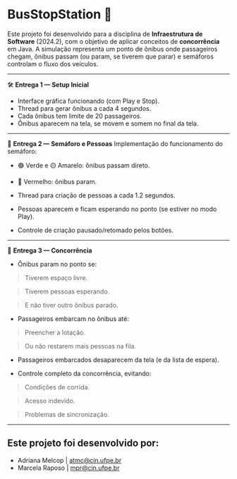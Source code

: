# BusStopStation 🚌

Este projeto foi desenvolvido para a disciplina de **Infraestrutura de Software** (2024.2), com o objetivo de aplicar conceitos de **concorrência** em Java. A simulação representa um ponto de ônibus onde passageiros chegam, ônibus passam (ou param, se tiverem que parar) e semáforos controlam o fluxo dos veículos.

-----------

🛠️  **Entrega 1 — Setup Inicial**

- Interface gráfica funcionando (com Play e Stop).
- Thread para gerar ônibus a cada 4 segundos.
- Cada ônibus tem limite de 20 passageiros.
- Ônibus aparecem na tela, se movem e somem no final da tela.

---------
🚦 **Entrega 2 — Semáforo e Pessoas**
Implementação do funcionamento do semáforo:

- 🟢 Verde e 🟡 Amarelo: ônibus passam direto.

- 🔴 Vermelho: ônibus param.

- Thread para criação de pessoas a cada 1.2 segundos.

- Pessoas aparecem e ficam esperando no ponto (se estiver no modo Play).

- Controle de criação pausado/retomado pelos botões.
----------


🤝 **Entrega 3 — Concorrência**


- Ônibus param no ponto se:

> Tiverem espaço livre.

> Tiverem pessoas esperando.

> E não tiver outro ônibus parado.

- Passageiros embarcam no ônibus até:

> Preencher a lotação.

> Ou não restarem mais pessoas na fila.

- Passageiros embarcados desaparecem da tela (e da lista de espera).

- Controle completo da concorrência, evitando:

>Condições de corrida.

>Acesso indevido.

>Problemas de sincronização.

--------------

## Este projeto foi desenvolvido por:

- Adriana Melcop | atmc@cin.ufpe.br
- Marcela Raposo | mpr@cin.ufpe.br
